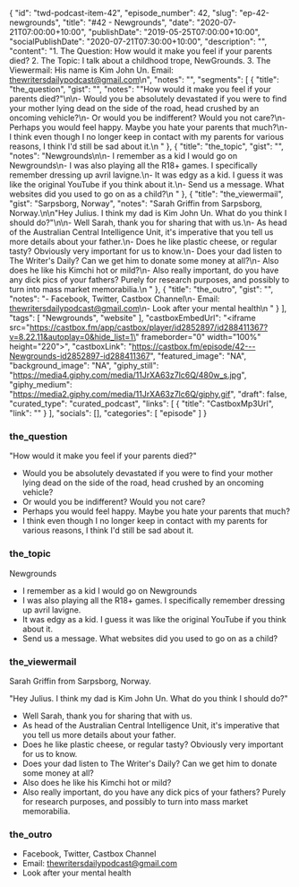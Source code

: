 {
	"id": "twd-podcast-item-42",
	"episode_number": 42,
	"slug": "ep-42-newgrounds",
	"title": "#42 - Newgrounds",
	"date": "2020-07-21T07:00:00+10:00",
	"publishDate": "2019-05-25T07:00:00+10:00",
	"socialPublishDate": "2020-07-21T07:30:00+10:00",
	"description": "",
	"content": "1. The Question: How would it make you feel if your parents died? 2. The Topic: I talk about a childhood trope, NewGrounds. 3. The Viewermail: His name is Kim John Un. Email: thewritersdailypodcast@gmail.com\n",
	"notes": "",
	"segments": [
		{
			"title": "the_question",
			"gist": "",
			"notes": "\"How would it make you feel if your parents died?\"\n\n- Would you be absolutely devastated if you were to find your mother lying dead on the side of the road, head crushed by an oncoming vehicle?\n- Or would you be indifferent? Would you not care?\n- Perhaps you would feel happy. Maybe you hate your parents that much?\n- I think even though I no longer keep in contact with my parents for various reasons, I think I'd still be sad about it.\n      "
		},
		{
			"title": "the_topic",
			"gist": "",
			"notes": "Newgrounds\n\n- I remember as a kid I would go on Newgrounds\n- I was also playing all the R18+ games. I specifically remember dressing up avril lavigne.\n- It was edgy as a kid. I guess it was like the original YouTube if you think about it.\n- Send us a message. What websites did you used to go on as a child?\n      "
		},
		{
			"title": "the_viewermail",
			"gist": "Sarpsborg, Norway",
			"notes": "Sarah Griffin from Sarpsborg, Norway.\n\n\"Hey Julius. I think my dad is Kim John Un. What do you think I should do?\"\n\n- Well Sarah, thank you for sharing that with us.\n- As head of the Australian Central Intelligence Unit, it's imperative that you tell us more details about your father.\n- Does he like plastic cheese, or regular tasty? Obviously very important for us to know.\n- Does your dad listen to The Writer's Daily? Can we get him to donate some money at all?\n- Also does he like his Kimchi hot or mild?\n- Also really important, do you have any dick pics of your fathers? Purely for research purposes, and possibly to turn into mass market memorabilia.\n      "
		},
		{
			"title": "the_outro",
			"gist": "",
			"notes": "- Facebook, Twitter, Castbox Channel\n- Email: thewritersdailypodcast@gmail.com\n- Look after your mental health\n      "
		}
	],
	"tags": [
		"Newgrounds",
		"website"
	],
	"castboxEmbedUrl": "<iframe src=\"https://castbox.fm/app/castbox/player/id2852897/id288411367?v=8.22.11&autoplay=0&hide_list=1\" frameborder=\"0\" width=\"100%\" height=\"220\"></iframe>",
	"castboxLink": "https://castbox.fm/episode/42---Newgrounds-id2852897-id288411367",
	"featured_image": "NA",
	"background_image": "NA",
	"giphy_still": "https://media4.giphy.com/media/11JrXA63z7lc6Q/480w_s.jpg",
	"giphy_medium": "https://media2.giphy.com/media/11JrXA63z7lc6Q/giphy.gif",
	"draft": false,
	"curated_type": "curated_podcast",
	"links": [
		{
			"title": "CastboxMp3Url",
			"link": ""
		}
	],
	"socials": [],
	"categories": [
		"episode"
	]
}

### the_question

"How would it make you feel if your parents died?"

- Would you be absolutely devastated if you were to find your mother lying dead on the side of the road, head crushed by an oncoming vehicle?
- Or would you be indifferent? Would you not care?
- Perhaps you would feel happy. Maybe you hate your parents that much?
- I think even though I no longer keep in contact with my parents for various reasons, I think I'd still be sad about it.
      
### the_topic

Newgrounds

- I remember as a kid I would go on Newgrounds
- I was also playing all the R18+ games. I specifically remember dressing up avril lavigne.
- It was edgy as a kid. I guess it was like the original YouTube if you think about it.
- Send us a message. What websites did you used to go on as a child?
      
### the_viewermail

Sarah Griffin from Sarpsborg, Norway.

"Hey Julius. I think my dad is Kim John Un. What do you think I should do?"

- Well Sarah, thank you for sharing that with us.
- As head of the Australian Central Intelligence Unit, it's imperative that you tell us more details about your father.
- Does he like plastic cheese, or regular tasty? Obviously very important for us to know.
- Does your dad listen to The Writer's Daily? Can we get him to donate some money at all?
- Also does he like his Kimchi hot or mild?
- Also really important, do you have any dick pics of your fathers? Purely for research purposes, and possibly to turn into mass market memorabilia.
      
### the_outro

- Facebook, Twitter, Castbox Channel
- Email: thewritersdailypodcast@gmail.com
- Look after your mental health
      
